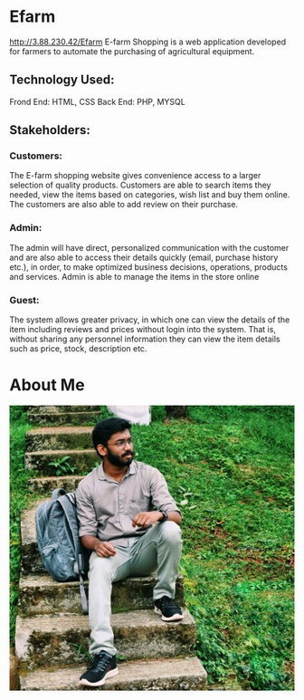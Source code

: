 # Efarm
http://3.88.230.42/Efarm
E-farm Shopping is a web application developed for farmers to automate the purchasing of agricultural equipment.

## Technology Used:
Frond End: HTML, CSS
Back End: PHP, MYSQL 

## Stakeholders:
### Customers: 
The E-farm shopping website gives convenience access to a larger selection of quality products. Customers are able to search items they needed, view the items based on categories, wish list and buy them online. The customers are also able to add review on their purchase.

### Admin:
The admin will have direct, personalized communication with the customer and are also able to access their details quickly (email, purchase history etc.), in order, to make optimized business decisions, operations, products and services. Admin is able to manage the items in the store online

### Guest: 
The system allows greater privacy, in which one can view the details of the item including reviews and prices without login into the system. That is, without sharing any personnel information they can view the item details such as price, stock, description etc.

# About Me
![Alt text](./css/image/347393526_250171240894141_1652025665265698400_n.jpg)
